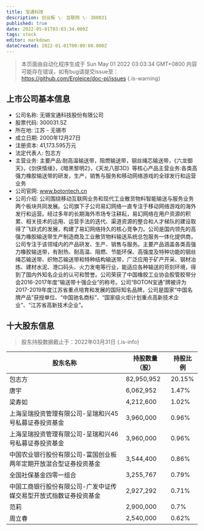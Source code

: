 ```yaml
---
title: 宝通科技
description: 创业板 \- 互联网 \- 300031
published: true
date: 2022-05-01T03:03:34.000Z
tags: stock
editor: markdown
dateCreated: 2022-01-01T00:00:00.000Z
---
```


> 本页面由自动化程序生成于 Sun May 01 2022 03:03:34 GMT+0800
> 内容可能存在错误，如有bug请提交issue至：https://github.com/Eroleice/doc-pi/issues
{.is-warning}

## 上市公司基本信息
- 公司名称: 无锡宝通科技股份有限公司
- 股票代码: 300031.SZ
- 所在地: 江苏 - 无锡市
- 成立日期: 2000年12月27日
- 注册资本: 41,173.595万元
- 法定代表人: 包志方
- 主营业务: 主要产品:耐高温输送带，阻燃输送带，钢丝绳芯输送带，《六龙御天》，《剑侠情缘》，《暗黑黎明2》，《天龙八部3D》等核心产品主营业务:各类高强力橡胶输送带的研发，生产，销售与服务和移动网络游戏的全球发行和运营业务
- 公司官网: www.botontech.cn
- 公司介绍: 公司围绕移动互联网业务和现代工业散货物料智能输送与服务业务两个板块共同发展。公司旗下子公司易幻网络一直专注于移动网络游戏的海外发行和运营。经过多年的长期海外市场专注耕耘，易幻网络在用户资源的积累、相关技术的运用、运营手法的迭代、渠道资源的整合和人才梯队的建设取得了飞跃式的发展，构建了易幻网络持久的核心竞争力。公司是国内领先的高强力橡胶输送带生产制造商及工业散货物料输送系统总包服务一体化提供商，公司专注于该领域内的产品研发、生产、销售与服务。主要产品涵盖各类高强力橡胶输送带，有耐热、耐高温、阻燃、节能环保、高强度及特种功能的钢丝绳芯输送带、织物芯输送带和特种结构输送带，广泛应用于矿产开采、钢材冶炼、建材水泥、港口码头、火力发电等行业，能适应各种输送的苛刻环境，得到了国内外知名企业的认可和赞誉。公司荣获了中国橡胶工业协会胶管胶带分会2016-2017年度“输送带十强企业”的称号。公司“BOTON宝通”牌被评为2017-2019年度江苏省重点培育和发展的国际知名品牌，公司是国家“中国名牌产品”获授单位、“中国驰名商标”、“国家级火炬计划重点高新技术企业”、“江苏省高新技术企业”。


## 十大股东信息
> 股东持股数据截止于：2022年03月31日
{.is-info}

| 股东名称 | 持股数量（股） | 持股比例 |
| --- | --- | --- |
| 包志方 | 82,950,952 | 20.15% |
| 唐宇 | 6,062,952 | 1.47% |
| 梁寿如 | 4,212,600 | 1.02% |
| 上海呈瑞投资管理有限公司-呈瑞和兴45号私募证券投资基金 | 3,960,000 | 0.96% |
| 上海呈瑞投资管理有限公司-呈瑞和兴46号私募证券投资基金 | 3,960,000 | 0.96% |
| 中国农业银行股份有限公司-富国创业板两年定期开放混合型证券投资基金 | 3,544,400 | 0.86% |
| 全国社保基金四零一组合 | 3,255,767 | 0.79% |
| 中国工商银行股份有限公司-广发中证传媒交易型开放式指数证券投资基金 | 2,927,292 | 0.71% |
| 范莉 | 2,900,000 | 0.7% |
| 周立春 | 2,540,000 | 0.62% |




